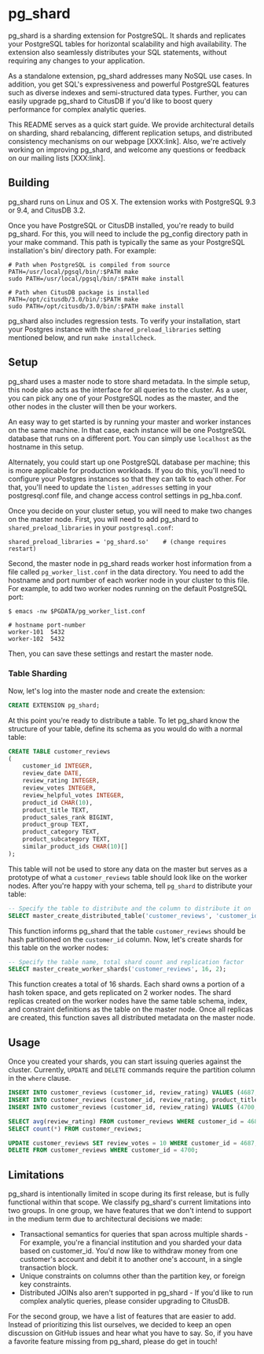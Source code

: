 # pg_shard

pg\_shard is a sharding extension for PostgreSQL. It shards and replicates your PostgreSQL tables for horizontal scalability and high availability. The extension also seamlessly distributes your SQL statements, without requiring any changes to your application.

As a standalone extension, pg\_shard addresses many NoSQL use cases. In addition, you get SQL's expressiveness and powerful PostgreSQL features such as diverse indexes and semi-structured data types. Further, you can easily upgrade pg\_shard to CitusDB if you'd like to boost query performance for complex analytic queries.

This README serves as a quick start guide. We provide architectural details on sharding, shard rebalancing, different replication setups, and distributed consistency mechanisms on our webpage [XXX:link]. Also, we're actively working on improving pg\_shard, and welcome any questions or feedback on our mailing lists [XXX:link].

## Building

pg\_shard runs on Linux and OS X. The extension works with PostgreSQL 9.3 or 9.4, and CitusDB 3.2.

Once you have PostgreSQL or CitusDB installed, you're ready to build pg\_shard. For this, you will need to include the pg\_config directory path in your make command. This path is typically the same as your PostgreSQL installation's bin/ directory path. For example:

```
# Path when PostgreSQL is compiled from source
PATH=/usr/local/pgsql/bin/:$PATH make
sudo PATH=/usr/local/pgsql/bin/:$PATH make install

# Path when CitusDB package is installed
PATH=/opt/citusdb/3.0/bin/:$PATH make
sudo PATH=/opt/citusdb/3.0/bin/:$PATH make install
```

pg\_shard also includes regression tests. To verify your installation, start your Postgres instance with the `shared_preload_libraries` setting mentioned below, and run `make installcheck`.

## Setup

pg\_shard uses a master node to store shard metadata. In the simple setup, this node also acts as the interface for all queries to the cluster. As a user, you can pick any one of your PostgreSQL nodes as the master, and the other nodes in the cluster will then be your workers.

An easy way to get started is by running your master and worker instances on the same machine. In that case, each instance will be one PostgreSQL database that runs on a different port. You can simply use ```localhost``` as the hostname in this setup.

Alternately, you could start up one PostgreSQL database per machine; this is more applicable for production workloads. If you do this, you'll need to configure your Postgres instances so that they can talk to each other. For that, you'll need to update the ```listen_addresses``` setting in your postgresql.conf file, and change access control settings in pg_hba.conf.

Once you decide on your cluster setup, you will need to make two changes on the master node. First, you will need to add pg\_shard to `shared_preload_libraries` in your `postgresql.conf`:

    shared_preload_libraries = 'pg_shard.so'    # (change requires restart)

Second, the master node in pg\_shard reads worker host information from a file called `pg_worker_list.conf` in the data directory. You need to add the hostname and port number of each worker node in your cluster to this file. For example, to add two worker nodes running on the default PostgreSQL port:

    $ emacs -nw $PGDATA/pg_worker_list.conf

    # hostname port-number
    worker-101  5432
    worker-102  5432

Then, you can save these settings and restart the master node.

### Table Sharding

Now, let's log into the master node and create the extension:

```sql
CREATE EXTENSION pg_shard;
```

At this point you're ready to distribute a table. To let pg\_shard know the structure of your table, define its schema as you would do with a normal table:

```sql
CREATE TABLE customer_reviews
(
    customer_id INTEGER,
    review_date DATE,
    review_rating INTEGER,
    review_votes INTEGER,
    review_helpful_votes INTEGER,
    product_id CHAR(10),
    product_title TEXT,
    product_sales_rank BIGINT,
    product_group TEXT,
    product_category TEXT,
    product_subcategory TEXT,
    similar_product_ids CHAR(10)[]
);
```

This table will not be used to store any data on the master but serves as a prototype of what a `customer_reviews` table should look like on the worker nodes. After you're happy with your schema, tell `pg_shard` to distribute your table:

```sql
-- Specify the table to distribute and the column to distribute it on
SELECT master_create_distributed_table('customer_reviews', 'customer_id');
```

This function informs pg\_shard that the table `customer_reviews` should be hash partitioned on the `customer_id` column. Now, let's create shards for this table on the worker nodes:

```sql
-- Specify the table name, total shard count and replication factor
SELECT master_create_worker_shards('customer_reviews', 16, 2);
```

This function creates a total of 16 shards. Each shard owns a portion of a hash token space, and gets replicated on 2 worker nodes. The shard replicas created on the worker nodes have the same table schema, index, and constraint definitions as the table on the master node. Once all replicas are created, this function saves all distributed metadata on the master node.

## Usage

Once you created your shards, you can start issuing queries against the cluster. Currently, `UPDATE` and
`DELETE` commands require the partition column in the `where` clause.

```sql
INSERT INTO customer_reviews (customer_id, review_rating) VALUES (4687, 5);
INSERT INTO customer_reviews (customer_id, review_rating, product_title) VALUES (4687, 5, 'Harry Potter');
INSERT INTO customer_reviews (customer_id, review_rating) VALUES (4700, 10);
```
```sql
SELECT avg(review_rating) FROM customer_reviews WHERE customer_id = 4687;
SELECT count(*) FROM customer_reviews;
```
```sql
UPDATE customer_reviews SET review_votes = 10 WHERE customer_id = 4687;
DELETE FROM customer_reviews WHERE customer_id = 4700;
```

## Limitations

pg\_shard is intentionally limited in scope during its first release, but is fully functional within that scope. We classify pg\_shard's current limitations into two groups. In one group, we have features that we don't intend to support in the medium term due to architectural decisions we made:

* Transactional semantics for queries that span across multiple shards - For example, you're a financial institution and you sharded your data based on customer\_id. You'd now like to withdraw money from one customer's account and debit it to another one's account, in a single transaction block.
* Unique constraints on columns other than the partition key, or foreign key constraints.
* Distributed JOINs also aren't supported in pg\_shard - If you'd like to run complex analytic queries, please consider upgrading to CitusDB.

For the second group, we have a list of features that are easier to add. Instead of prioritizing this list ourselves, we decided to keep an open discussion on GitHub issues and hear what you have to say. So, if you have a favorite feature missing from pg\_shard, please do get in touch!
